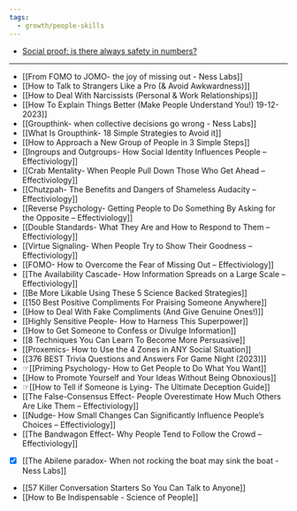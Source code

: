 ```yaml
---
tags:
  - growth/people-skills
---
```


- [Social proof: is there always safety in numbers?](https://nesslabs.com/social-proof)

---
- [[From FOMO to JOMO- the joy of missing out - Ness Labs]]
- [[How to Talk to Strangers Like a Pro (& Avoid Awkwardness)]]
- [[How to Deal With Narcissists (Personal & Work Relationships)]]
- [[How To Explain Things Better (Make People Understand You!) 19-12-2023]]
- [[Groupthink- when collective decisions go wrong - Ness Labs]]
- [[What Is Groupthink- 18 Simple Strategies to Avoid it]]
- [[How to Approach a New Group of People in 3 Simple Steps]]
- [[Ingroups and Outgroups- How Social Identity Influences People – Effectiviology]]
- [[Crab Mentality- When People Pull Down Those Who Get Ahead – Effectiviology]]
- [[Chutzpah- The Benefits and Dangers of Shameless Audacity – Effectiviology]]
- [[Reverse Psychology- Getting People to Do Something By Asking for the Opposite – Effectiviology]]
- [[Double Standards- What They Are and How to Respond to Them – Effectiviology]]
- [[Virtue Signaling- When People Try to Show Their Goodness – Effectiviology]]
- [[FOMO- How to Overcome the Fear of Missing Out – Effectiviology]]
- [[The Availability Cascade- How Information Spreads on a Large Scale – Effectiviology]]
- [[Be More Likable Using These 5 Science Backed Strategies]]
- [[150 Best Positive Compliments For Praising Someone Anywhere]]
- [[How to Deal With Fake Compliments (And Give Genuine Ones!)]]
- [[Highly Sensitive People- How to Harness This Superpower]]
- [[How to Get Someone to Confess or Divulge Information]]
- [[8 Techniques You Can Learn To Become More Persuasive]]
- [[Proxemics- How to Use the 4 Zones in ANY Social Situation]]
- [[376 BEST Trivia Questions and Answers For Game Night (2023)]]
- ☞[[Priming Psychology- How to Get People to Do What You Want]]
- [[How to Promote Yourself and Your Ideas Without Being Obnoxious]]
- ☞[[How to Tell if Someone is Lying- The Ultimate Deception Guide]]
- [[The False-Consensus Effect- People Overestimate How Much Others Are Like Them – Effectiviology]]
- [[Nudge- How Small Changes Can Significantly Influence People’s Choices – Effectiviology]]
- [[The Bandwagon Effect- Why People Tend to Follow the Crowd – Effectiviology]]
- [x] [[The Abilene paradox- When not rocking the boat may sink the boat - Ness Labs]]
- [[57 Killer Conversation Starters So You Can Talk to Anyone]]
- [[How to Be Indispensable - Science of People]]